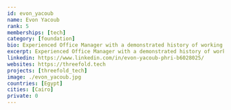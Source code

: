```yaml
---
id: evon_yacoub
name: Evon Yacoub
rank: 5
memberships: [tech]
category: [foundation]
bio: Experienced Office Manager with a demonstrated history of working in IT industry. Skilled in Human Resources, Management, Office Administration, Administrative Coordination.
excerpt: Experienced Office Manager with a demonstrated history of working in IT industry.
linkedin: https://www.linkedin.com/in/evon-yacoub-phri-b6028025/
websites: https://threefold.tech
projects: [threefold_tech]
image: ./evon_yacoub.jpg
countries: [Egypt]
cities: [Cairo]
private: 0
---
```

